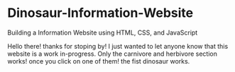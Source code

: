 # Dinosaur-Information-Website
Building a Information Website using HTML, CSS, and JavaScript

Hello there! thanks for stoping by! I just wanted to let anyone know that this website is a work in-progress. Only the carnivore and herbivore section works!
once you click on one of them! the fist dinosaur works.
